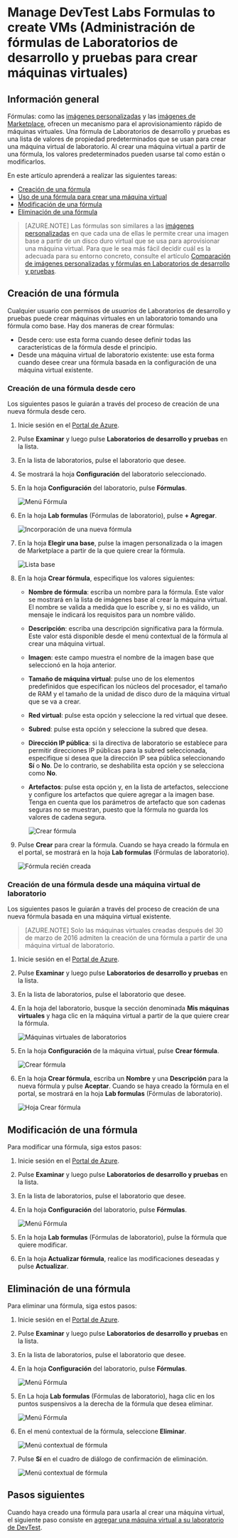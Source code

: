<properties
	pageTitle="Manage DevTest Labs Formulas to create VMs (Administración de fórmulas de Laboratorios de desarrollo y pruebas para crear máquinas virtuales) | Microsoft Azure"
	description="Aprenda a crear, actualizar y quitar fórmulas de Laboratorios de desarrollo y pruebas y usarlas para crear máquinas virtuales."
	services="devtest-lab,virtual-machines"
	documentationCenter="na"
	authors="tomarcher"
	manager="douge"
	editor=""/>

<tags
	ms.service="devtest-lab"
	ms.workload="na"
	ms.tgt_pltfrm="na"
	ms.devlang="na"
	ms.topic="article"
	ms.date="04/22/2016"
	ms.author="tarcher"/>

# Manage DevTest Labs Formulas to create VMs (Administración de fórmulas de Laboratorios de desarrollo y pruebas para crear máquinas virtuales)

## Información general

Fórmulas: como las [imágenes personalizadas](./devtest-lab-create-template.md) y las [imágenes de Marketplace](./devtest-lab-configure-marketplace-images.md), ofrecen un mecanismo para el aprovisionamiento rápido de máquinas virtuales. Una fórmula de Laboratorios de desarrollo y pruebas es una lista de valores de propiedad predeterminados que se usan para crear una máquina virtual de laboratorio. Al crear una máquina virtual a partir de una fórmula, los valores predeterminados pueden usarse tal como están o modificarlos.

En este artículo aprenderá a realizar las siguientes tareas:

- [Creación de una fórmula](#create-a-new-formula)
- [Uso de una fórmula para crear una máquina virtual](#use-a-formula-to-create-a-new-vm)
- [Modificación de una fórmula](#modify-a-formula)
- [Eliminación de una fórmula](#delete-a-formula)

> [AZURE.NOTE] Las fórmulas son similares a las [imágenes personalizadas](./devtest-lab-create-template.md) en que cada una de ellas le permite crear una imagen base a partir de un disco duro virtual que se usa para aprovisionar una máquina virtual. Para que le sea más fácil decidir cuál es la adecuada para su entorno concreto, consulte el artículo [Comparación de imágenes personalizadas y fórmulas en Laboratorios de desarrollo y pruebas](./devtest-lab-comparing-vm-base-image-types.md).

## Creación de una fórmula
Cualquier usuario con permisos de *usuarios* de Laboratorios de desarrollo y pruebas puede crear máquinas virtuales en un laboratorio tomando una fórmula como base. Hay dos maneras de crear fórmulas:

- Desde cero: use esta forma cuando desee definir todas las características de la fórmula desde el principio.
- Desde una máquina virtual de laboratorio existente: use esta forma cuando desee crear una fórmula basada en la configuración de una máquina virtual existente.

### Creación de una fórmula desde cero
Los siguientes pasos le guiarán a través del proceso de creación de una nueva fórmula desde cero.

1. Inicie sesión en el [Portal de Azure](https://portal.azure.com).

1. Pulse **Examinar** y luego pulse **Laboratorios de desarrollo y pruebas** en la lista.

1. En la lista de laboratorios, pulse el laboratorio que desee.

1. Se mostrará la hoja **Configuración** del laboratorio seleccionado.

1. En la hoja **Configuración** del laboratorio, pulse **Fórmulas**.

    ![Menú Fórmula](./media/devtest-lab-manage-formulas/lab-settings-formulas.png)

1. En la hoja **Lab formulas** (Fórmulas de laboratorio), pulse **+ Agregar**.

    ![Incorporación de una nueva fórmula](./media/devtest-lab-manage-formulas/add-formula.png)

1. En la hoja **Elegir una base**, pulse la imagen personalizada o la imagen de Marketplace a partir de la que quiere crear la fórmula.

    ![Lista base](./media/devtest-lab-manage-formulas/base-list.png)

1. En la hoja **Crear fórmula**, especifique los valores siguientes:

	- **Nombre de fórmula**: escriba un nombre para la fórmula. Este valor se mostrará en la lista de imágenes base al crear la máquina virtual. El nombre se valida a medida que lo escribe y, si no es válido, un mensaje le indicará los requisitos para un nombre válido.
	- **Descripción**: escriba una descripción significativa para la fórmula. Este valor está disponible desde el menú contextual de la fórmula al crear una máquina virtual.
	- **Imagen**: este campo muestra el nombre de la imagen base que seleccionó en la hoja anterior. 
	- **Tamaño de máquina virtual**: pulse uno de los elementos predefinidos que especifican los núcleos del procesador, el tamaño de RAM y el tamaño de la unidad de disco duro de la máquina virtual que se va a crear.
	- **Red virtual**: pulse esta opción y seleccione la red virtual que desee.
	- **Subred**: pulse esta opción y seleccione la subred que desea.
	- **Dirección IP pública**: si la directiva de laboratorio se establece para permitir direcciones IP públicas para la subred seleccionada, especifique si desea que la dirección IP sea pública seleccionando **Sí** o **No**. De lo contrario, se deshabilita esta opción y se selecciona como **No**.
	- **Artefactos**: pulse esta opción y, en la lista de artefactos, seleccione y configure los artefactos que quiere agregar a la imagen base. Tenga en cuenta que los parámetros de artefacto que son cadenas seguras no se muestran, puesto que la fórmula no guarda los valores de cadena segura. 

    	![Crear fórmula](./media/devtest-lab-manage-formulas/create-formula.png)

1. Pulse **Crear** para crear la fórmula. Cuando se haya creado la fórmula en el portal, se mostrará en la hoja **Lab formulas** (Fórmulas de laboratorio).

	![Fórmula recién creada](./media/devtest-lab-manage-formulas/newly-created-formula.png)

### Creación de una fórmula desde una máquina virtual de laboratorio
Los siguientes pasos le guiarán a través del proceso de creación de una nueva fórmula basada en una máquina virtual existente.

> [AZURE.NOTE] Solo las máquinas virtuales creadas después del 30 de marzo de 2016 admiten la creación de una fórmula a partir de una máquina virtual de laboratorio.

1. Inicie sesión en el [Portal de Azure](https://portal.azure.com).

1. Pulse **Examinar** y luego pulse **Laboratorios de desarrollo y pruebas** en la lista.

1. En la lista de laboratorios, pulse el laboratorio que desee.

1. En la hoja del laboratorio, busque la sección denominada **Mis máquinas virtuales** y haga clic en la máquina virtual a partir de la que quiere crear la fórmula.

	![Máquinas virtuales de laboratorios](./media/devtest-lab-manage-formulas/my-vms.png)

1. En la hoja **Configuración** de la máquina virtual, pulse **Crear fórmula**.

	![Crear fórmula](./media/devtest-lab-manage-formulas/create-formula-menu.png)

1. En la hoja **Crear fórmula**, escriba un **Nombre** y una **Descripción** para la nueva fórmula y pulse **Aceptar**. Cuando se haya creado la fórmula en el portal, se mostrará en la hoja **Lab formulas** (Fórmulas de laboratorio).

	![Hoja Crear fórmula](./media/devtest-lab-manage-formulas/create-formula-blade.png)

## Modificación de una fórmula
Para modificar una fórmula, siga estos pasos:

1. Inicie sesión en el [Portal de Azure](https://portal.azure.com).

1. Pulse **Examinar** y luego pulse **Laboratorios de desarrollo y pruebas** en la lista.

1. En la lista de laboratorios, pulse el laboratorio que desee.

1. En la hoja **Configuración** del laboratorio, pulse **Fórmulas**.

    ![Menú Fórmula](./media/devtest-lab-manage-formulas/lab-settings-formulas.png)

1. En la hoja **Lab formulas** (Fórmulas de laboratorio), pulse la fórmula que quiere modificar.

1. En la hoja **Actualizar fórmula**, realice las modificaciones deseadas y pulse **Actualizar**.

## Eliminación de una fórmula 
Para eliminar una fórmula, siga estos pasos:

1. Inicie sesión en el [Portal de Azure](https://portal.azure.com).

1. Pulse **Examinar** y luego pulse **Laboratorios de desarrollo y pruebas** en la lista.

1. En la lista de laboratorios, pulse el laboratorio que desee.

1. En la hoja **Configuración** del laboratorio, pulse **Fórmulas**.

    ![Menú Fórmula](./media/devtest-lab-manage-formulas/lab-settings-formulas.png)

1. En La hoja **Lab formulas** (Fórmulas de laboratorio), haga clic en los puntos suspensivos a la derecha de la fórmula que desea eliminar.

    ![Menú Fórmula](./media/devtest-lab-manage-formulas/lab-formulas-blade.png)

1. En el menú contextual de la fórmula, seleccione **Eliminar**.

    ![Menú contextual de fórmula](./media/devtest-lab-manage-formulas/formula-delete-context-menu.png)

1. Pulse **Sí** en el cuadro de diálogo de confirmación de eliminación.

    ![Menú contextual de fórmula](./media/devtest-lab-manage-formulas/formula-delete-confirmation.png)

## Pasos siguientes
Cuando haya creado una fórmula para usarla al crear una máquina virtual, el siguiente paso consiste en [agregar una máquina virtual a su laboratorio de DevTest](./devtest-lab-add-vm-with-artifacts.md).

<!---HONumber=AcomDC_0427_2016-->